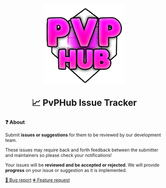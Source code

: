 <p align="center">

<img align="center" src="./img/pvphub_fullsize.png" width="256px" />

</p>

<h1 align="center">📈 PvPHub Issue Tracker</h1>

### ❓ About

Submit **issues or suggestions** for them to be reviewed by our development team.

These issues may require back and forth feedback between the submitter and maintainers so please check your notifications!

Your issues will be **reviewed and be accepted or rejected**. We will provide **progress** on your issue or suggestion as it is implemented.

[🐛 Bug report](https://github.com/PvPHubLLC/Issue-Tracker/issues/new?assignees=&labels=bug%2Ctriage&projects=PvPHubLLC%2F8&template=bug-report.yml&title=%5BBug%5D%3A+)
<a href="https://github.com/PvPHubLLC/Issue-Tracker/issues/new?assignees=&labels=bug&projects=&template=feature-request.md&title=%5BBug%5D+%3CFeature+Name+Here%3E">➕ Feature request</a>
